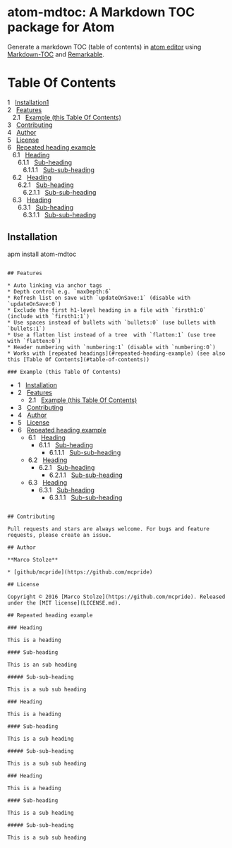 # atom-mdtoc: A Markdown TOC package for Atom

Generate a markdown TOC (table of contents) in [atom editor](https://atom.io/) using [Markdown-TOC](https://github.com/jonschlinkert/markdown-toc) and [Remarkable](https://github.com/jonschlinkert/remarkable).

# Table Of Contents

<!-- MDTOC maxdepth:6 firsth1:0 numbering:1 flatten:0 bullets:0 updateOnSave:0 -->

1 &nbsp; [Installation1](#installation1)   
2 &nbsp; [Features](#features)   
&nbsp;&nbsp;&nbsp;2.1 &nbsp; [Example (this Table Of Contents)](#example--this-table-of-contents-)   
3 &nbsp; [Contributing](#contributing)   
4 &nbsp; [Author](#author)   
5 &nbsp; [License](#license)   
6 &nbsp; [Repeated heading example](#repeated-heading-example)   
&nbsp;&nbsp;&nbsp;6.1 &nbsp; [Heading](#heading)   
&nbsp;&nbsp;&nbsp;&nbsp;&nbsp;&nbsp;6.1.1 &nbsp; [Sub-heading](#sub-heading)   
&nbsp;&nbsp;&nbsp;&nbsp;&nbsp;&nbsp;&nbsp;&nbsp;&nbsp;6.1.1.1 &nbsp; [Sub-sub-heading](#sub-sub-heading)   
&nbsp;&nbsp;&nbsp;6.2 &nbsp; [Heading](#heading-1)   
&nbsp;&nbsp;&nbsp;&nbsp;&nbsp;&nbsp;6.2.1 &nbsp; [Sub-heading](#sub-heading-1)   
&nbsp;&nbsp;&nbsp;&nbsp;&nbsp;&nbsp;&nbsp;&nbsp;&nbsp;6.2.1.1 &nbsp; [Sub-sub-heading](#sub-sub-heading-1)   
&nbsp;&nbsp;&nbsp;6.3 &nbsp; [Heading](#heading-2)   
&nbsp;&nbsp;&nbsp;&nbsp;&nbsp;&nbsp;6.3.1 &nbsp; [Sub-heading](#sub-heading-2)   
&nbsp;&nbsp;&nbsp;&nbsp;&nbsp;&nbsp;&nbsp;&nbsp;&nbsp;6.3.1.1 &nbsp; [Sub-sub-heading](#sub-sub-heading-2)   

<!-- /MDTOC -->

## Installation
apm install atom-mdtoc
```

## Features

* Auto linking via anchor tags
* Depth control e.g. `maxDepth:6`
* Refresh list on save with `updateOnSave:1` (disable with `updateOnSave:0`)
* Exclude the first h1-level heading in a file with `firsth1:0` (include with `firsth1:1`)
* Use spaces instead of bullets with `bullets:0` (use bullets with `bullets:1`)
* Use a flatten list instead of a tree  with `flatten:1` (use tree with `flatten:0`)
* Header numbering with `numbering:1` (disable with `numbering:0`)
* Works with [repeated headings](#repeated-heading-example) (see also this [Table Of Contents](#table-of-contents))

### Example (this Table Of Contents)

```
  <!-- MDTOC maxdepth:6 firsth1:0 numbering:1 flatten:0 bullets:1 updateOnSave:1 -->

  - 1 &nbsp; [Installation](#installation)   
  - 2 &nbsp; [Features](#features)   
     - 2.1 &nbsp; [Example (this Table Of Contents)](#example--this-table-of-contents-)   
  - 3 &nbsp; [Contributing](#contributing)   
  - 4 &nbsp; [Author](#author)   
  - 5 &nbsp; [License](#license)   
  - 6 &nbsp; [Repeated heading example](#repeated-heading-example)   
     - 6.1 &nbsp; [Heading](#heading)   
        - 6.1.1 &nbsp; [Sub-heading](#sub-heading)   
           - 6.1.1.1 &nbsp; [Sub-sub-heading](#sub-sub-heading)   
     - 6.2 &nbsp; [Heading](#heading-1)   
        - 6.2.1 &nbsp; [Sub-heading](#sub-heading-1)   
           - 6.2.1.1 &nbsp; [Sub-sub-heading](#sub-sub-heading-1)   
     - 6.3 &nbsp; [Heading](#heading-2)   
        - 6.3.1 &nbsp; [Sub-heading](#sub-heading-2)   
           - 6.3.1.1 &nbsp; [Sub-sub-heading](#sub-sub-heading-2)   

  <!-- /MDTOC -->
```

## Contributing

Pull requests and stars are always welcome. For bugs and feature requests, please create an issue.

## Author

**Marco Stolze**

* [github/mcpride](https://github.com/mcpride)

## License

Copyright © 2016 [Marco Stolze](https://github.com/mcpride). Released under the [MIT license](LICENSE.md).

## Repeated heading example

### Heading

This is a heading

#### Sub-heading

This is an sub heading

##### Sub-sub-heading

This is a sub sub heading

### Heading

This is a heading

#### Sub-heading

This is a sub heading

##### Sub-sub-heading

This is a sub sub heading

### Heading

This is a heading

#### Sub-heading

This is a sub heading

##### Sub-sub-heading

This is a sub sub heading
